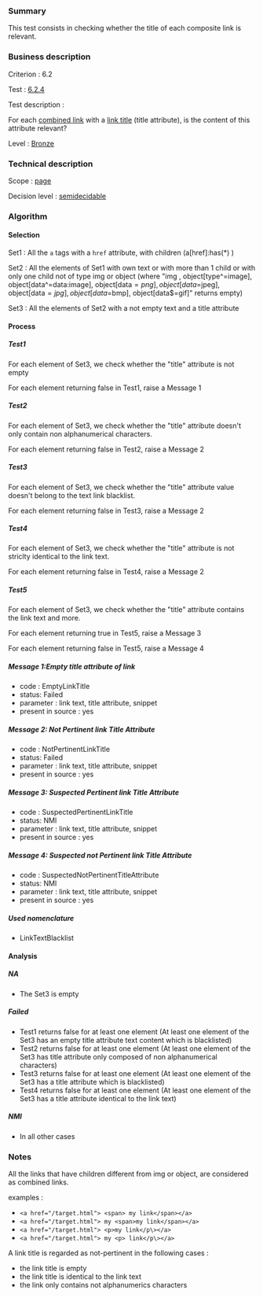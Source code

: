 ### Summary

This test consists in checking whether the title of each composite link
is relevant.

### Business description

Criterion : 6.2

Test : [6.2.4](http://accessiweb.org/index.php/accessiweb-22-english-version.html#test-6-2-4)

Test description :

For each [combined link](index.php/glossary-76.html#mLienComposite) with
a [link title](index.php/glossary-76.html#mTitreLien) (title attribute),
is the content of this attribute relevant?

Level : [Bronze](/en/category/rules-design/accessiweb-11/level/bronze)

### Technical description

Scope : [page](/en/category/rules-design/accessiweb-11/scope/page)

Decision level :
[semidecidable](/en/category/rules-design/accessiweb-11/decision-level/semidecidable)

### Algorithm

#### Selection

Set1 : All the `a` tags with a `href` attribute, with children (a[href]:has(\*) )

Set2 : All the elements of Set1 with own text or with more than 1 child
or with only one child not of type img or object (where "img ,
object[type\^=image], object[data\^=data:image], object[data$=png],
object[data$=jpeg], object[data$=jpg],object[data$=bmp],
object[data$=gif]" returns empty)

Set3 : All the elements of Set2 with a not empty text and a title
attribute

#### Process

##### Test1

For each element of Set3, we check whether the "title" attribute is not
empty

For each element returning false in Test1, raise a Message 1

##### Test2

For each element of Set3, we check whether the "title" attribute doesn't
only contain non alphanumerical characters.

For each element returning false in Test2, raise a Message 2

##### Test3

For each element of Set3, we check whether the "title" attribute value
doesn't belong to the text link blacklist.

For each element returning false in Test3, raise a Message 2

##### Test4

For each element of Set3, we check whether the "title" attribute is not
striclty identical to the link text.

For each element returning false in Test4, raise a Message 2

##### Test5

For each element of Set3, we check whether the "title" attribute
contains the link text and more.

For each element returning true in Test5, raise a Message 3

For each element returning false in Test5, raise a Message 4

##### Message 1:Empty title attribute of link

-   code : EmptyLinkTitle
-   status: Failed
-   parameter : link text, title attribute, snippet
-   present in source : yes

##### Message 2: Not Pertinent link Title Attribute

-   code : NotPertinentLinkTitle
-   status: Failed
-   parameter : link text, title attribute, snippet
-   present in source : yes

##### Message 3: Suspected Pertinent link Title Attribute

-   code : SuspectedPertinentLinkTitle
-   status: NMI
-   parameter : link text, title attribute, snippet
-   present in source : yes

##### Message 4: Suspected not Pertinent link Title Attribute

-   code : SuspectedNotPertinentTitleAttribute
-   status: NMI
-   parameter : link text, title attribute, snippet
-   present in source : yes

##### Used nomenclature

-   LinkTextBlacklist

#### Analysis

##### NA

-   The Set3 is empty

##### Failed

-   Test1 returns false for at least one element (At least one element
    of the Set3 has an empty title attribute text content which is
    blacklisted)
-   Test2 returns false for at least one element (At least one element
    of the Set3 has title attribute only composed of non alphanumerical
    characters)
-   Test3 returns false for at least one element (At least one element
    of the Set3 has a title attribute which is blacklisted)
-   Test4 returns false for at least one element (At least one element
    of the Set3 has a title attribute identical to the link text)

##### NMI

-   In all other cases

### Notes

All the links that have children different from img or object, are
considered as combined links.

examples :

-   `<a href="/target.html"> <span> my link</span></a>`
-   `<a href="/target.html"> my <span>my link</span></a>`
-   `<a href="/target.html"> <p>my link</p\></a>`
-   `<a href="/target.html"> my <p> link</p\></a>`

A link title is regarded as not-pertinent in the following cases :

-   the link title is empty
-   the link title is identical to the link text
-   the link only contains not alphanumerics characters

